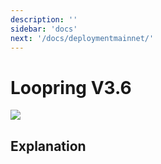 ```yaml
---
description: ''
sidebar: 'docs'
next: '/docs/deploymentmainnet/'
---
```


# Loopring V3.6

[![](https://img.youtube.com/vi/6nZypCa4wgI/0.jpg)](https://www.youtube.com/watch?v=6nZypCa4wgI "Loopring v3.6")

## Explanation
